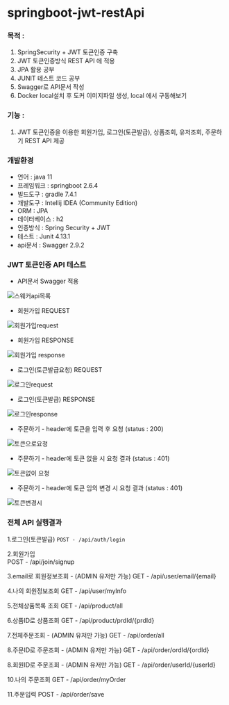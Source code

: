 # springboot-jwt-restApi

### 목적 : 
1. SpringSecurity + JWT 토큰인증 구축
2. JWT 토큰인증방식 REST API 에 적용
3. JPA 활용 공부
4. JUNIT 테스트 코드 공부
5. Swagger로 API문서 작성
6. Docker local설치 후  도커 이미지파일 생성, local 에서 구동해보기

### 기능 :
1. JWT 토큰인증을 이용한 회원가입, 로그인(토큰발급), 
상품조회, 유저조회, 주문하기 REST API 제공

### 개발환경 
* 언어  : java 11
* 프레임워크  : springboot 2.6.4
* 빌드도구  : gradle 7.4.1
* 개발도구  : Intellij IDEA (Community Edition)
* ORM : JPA
* 데이터베이스 : h2
* 인증방식 : Spring Security + JWT
* 테스트 : Junit 4.13.1
* api문서 : Swagger 2.9.2

### JWT 토큰인증 API 테스트

* API문서 Swagger 적용

![스웨커api목록](https://user-images.githubusercontent.com/48856906/160974619-5b7eb8da-8c0b-457f-abe4-bb67e4eaf11b.PNG)

* 회원가입 REQUEST

![회원가입request](https://user-images.githubusercontent.com/48856906/160974640-ff289729-43b0-462c-8a1c-3d54c53fc28a.PNG)

* 회원가입 RESPONSE

![회원가입 response](https://user-images.githubusercontent.com/48856906/160974647-4d230745-e35d-4516-9413-6cacd9516a31.PNG)

* 로그인(토큰발급요청) REQUEST

![로그인request](https://user-images.githubusercontent.com/48856906/160974658-0af2eb94-0c3f-4718-a8bf-81bdfe69a68c.PNG)

* 로그인(토큰발급) RESPONSE 

![로그인response](https://user-images.githubusercontent.com/48856906/160974667-952e9c0c-3cfc-4258-989e-a4111bd3917d.PNG)

* 주문하기 - header에 토큰을 입력 후 요청 (status : 200)

![토큰으로요청](https://user-images.githubusercontent.com/48856906/160974676-b1368523-67e7-4f77-9127-aae465a786eb.PNG)

* 주문하기 - header에 토큰 없을 시 요청 결과 (status : 401) 

![토큰없이 요청](https://user-images.githubusercontent.com/48856906/160974683-a3ff58ba-3fe0-4a1c-b011-6fbbab16343f.PNG)

* 주문하기 - header에  토큰 임의 변경 시 요청 결과 (status : 401)

![토큰변경시](https://user-images.githubusercontent.com/48856906/160974687-e3defb27-d6e8-4cb3-85ed-696e6aadd27a.PNG)


### 전체 API 실행결과 
1.로그인(토큰발급)
```POST - /api/auth/login```


2.회원가입  
POST  - /api/join/signup


3.email로 회원정보조회 - (ADMIN 유저만 가능)
GET  - /api/user/email/{email}


4.나의 회원정보조회 
GET  - /api/user/myInfo


5.전체상품목록 조회
GET  - /api/product/all


6.상품ID로 상품조회 
GET  - /api/product/prdId/{prdId}


7.전체주문조회 - (ADMIN 유저만 가능)
GET  - /api/order/all


8.주문ID로 주문조회 - (ADMIN 유저만 가능)
GET  - /api/order/ordId/{ordId}


8.회원ID로 주문조회 - (ADMIN 유저만 가능)
GET  - /api/order/userId/{userId}


10.나의 주문조회 
GET  - /api/order/myOrder


11.주문입력
POST  - /api/order/save




